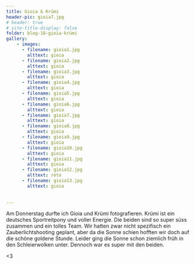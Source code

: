```yaml
---
title: Gioia & Krümi
header-pic: gioia7.jpg
# header: true
# site-title-display: false
folder: blog-18-gioia-krümi
gallery: 
    - images:
      - filename: gioia1.jpg
        alttext: gioia
      - filename: gioia2.jpg
        alttext: gioia
      - filename: gioia3.jpg
        alttext: gioia
      - filename: gioia4.jpg
        alttext: gioia
      - filename: gioia5.jpg
        alttext: gioia
      - filename: gioia6.jpg
        alttext: gioia
      - filename: gioia7.jpg
        alttext: gioia
      - filename: gioia8.jpg
        alttext: gioia
      - filename: gioia9.jpg
        alttext: gioia
      - filename: gioia10.jpg
        alttext: gioia
      - filename: gioia11.jpg
        alttext: gioia
      - filename: gioia12.jpg
        alttext: reto
      - filename: gioia13.jpg
        alttext: gioia
  
     
---
```

Am Donnerstag durfte ich Gioia und Krümi fotografieren. Krümi ist ein deutsches Sportreitpony und voller Energie. Die beiden sind so super süss zusammen und ein tolles Team. Wir hatten zwar nicht spezifisch ein Zauberlichtshooting geplant, aber da die Sonne schien hofften wir doch auf die schöne goldene Stunde. Leider ging die Sonne schon ziemlich früh in den Schleierwolken unter. Dennoch war es super mit den beiden.


&lt;3

